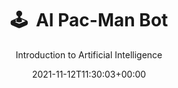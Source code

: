 ---
title: "\U0001F579  AI Pac-Man Bot"
date: 2021-11-12T11:30:03+00:00
tags: ["Python"]
author: "Introduction to Artificial Intelligence"
showToc: true
TocOpen: false
draft: false
hidemeta: false
comments: false
description: "Implemented an array of AI techniques to playing Pac-Man."
summary: Implemented an array of AI techniques to playing Pac-Man.
disableHLJS: true # to disable highlightjs
disableShare: false
disableHLJS: false
hideSummary: false
searchHidden: true
ShowReadingTime: false
ShowBreadCrumbs: true
ShowPostNavLinks: true
cover:
    image: "pacman_game.gif" # image path/url
    alt: "Pac-Man" # alt text
    caption: "" # display caption under cover
    relative: false # when using page bundles set this to true
    hidden: false # only hide on current single page
---